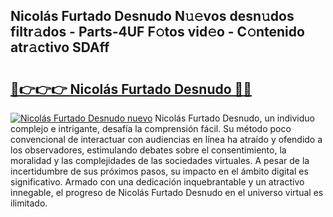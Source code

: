 ## Nicolás Furtado Desnudo N𝚞𝚎vos desn𝚞dos filtr𝚊dos - Parts-4UF F𝚘tos vid𝚎o - C𝚘ntenido atr𝚊ctivo SDAff

# <h2><a href="http://mb0i2w.tromn.icu/?c=Nicol%c3%a1s+Furtado+Desnudo">🔗👉👉👉 Nicolás Furtado Desnudo 🔗🔗</a></h2>

[![Nicolás Furtado Desnudo nuevo](https://i.imgur.com/pEAQMta.gif)](http://mb0i2w.tromn.icu/?c=Nicol%c3%a1s+Furtado+Desnudo)
Nicolás Furtado Desnudo, un individuo complejo e intrigante, desafía la comprensión fácil. Su método poco convencional de interactuar con audiencias en línea ha atraído y ofendido a los observadores, estimulando debates sobre el consentimiento, la moralidad y las complejidades de las sociedades virtuales. A pesar de la incertidumbre de sus próximos pasos, su impacto en el ámbito digital es significativo. Armado con una dedicación inquebrantable y un atractivo innegable, el progreso de Nicolás Furtado Desnudo en el universo virtual es ilimitado.
